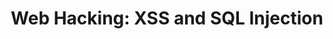 ---
credit:
- Noelle Crawford
featured: false
location: Zoom
recording: 'https://youtu.be/NPSDF3VAR4M'
slides: web.pdf
tags:
- web
- xss
- sqli
time_close: ''
time_start: 2020-12-03T18:00:00.000000-06:00
title: "Web Hacking: XSS and SQL Injection"
week_number: 14
---